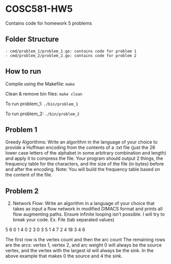# COSC581-HW5
Contains code for homework 5 problems

## Folder Structure
```
- cmd/problem_1/problem_1.go: contains code for problem 1
- cmd/problem_2/problem_2.go: contains code for problem 2
```

## How to run 
Compile using the Makefile: `make`

Clean & remove bin files: `make clean`

To run problem_1: `./bin/problem_1`

To run problem_2: `./bin/problem_2`

## Problem 1 
Greedy Algorithms: Write an algorithm in the language of your choice to provide
a Huffman encoding from the contents of a .txt file (just the 26 lower case letters
of the alphabet in some arbitrary combination and length) and apply it to
compress the file. Your program should output 2 things, the frequency table for
the characters, and the size of the file (in bytes) before and after the encoding.
Note: You will build the frequency table based on the content of the file.

## Problem 2
2. Network Flow: Write an algorithm in a language of your choice that takes as input
a flow network in modified DIMACS format and prints all flow augmenting paths.
Ensure infinite looping isn’t possible. I will try to break your code.
Ex. File (tab separated values)

5 6
0 1 4
0 2 3
0 3 5
1 4 7
2 4 18
3 4 6

The first row is the vertex count and then the arc count
The remaining rows are the arcs: vertex 1, vertex 2, and arc weight
0 will always be the source vertex, and the vertex with the largest id will always
be the sink. In the above example that makes 0 the source and 4 the sink.

